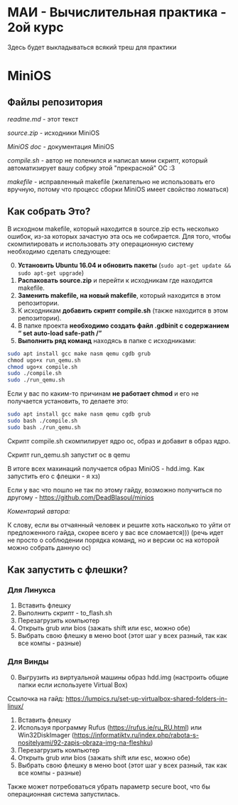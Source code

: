 # МАИ - Вычислительная практика - 2ой курс
Здесь будет выкладываться всякий треш для практики
# MiniOS
## Файлы репозитория
_readme.md_ - этот текст

_source.zip_ - исходники MiniOS

_MiniOS doc_ - документация MiniOS

_compile.sh_ - автор не поленился и написал мини скрипт, который автоматизирует вашу собрку этой "прекрасной" ОС :3

_makefile_ - исправленный makefile (желательно не использовать его вручную, потому что процесс сборки MiniOS имеет свойство ломаться)

## Как собрать Это?

В исходном makefile, который находится в source.zip есть несколько ошибок, из-за которых зачастую эта ось не собирается. Для того, чтобы скомпилировать и использовать эту операционную систему необходимо сделать следующее:

0. **Установить Ubuntu 16.04 и обновить пакеты** (```sudo apt-get update && sudo apt-get upgrade```)
1. **Распаковать source.zip** и перейти к исходникам где находится makefile.
2. **Заменить makefile, на новый makefile**, который находится в этом репозитории.
3. К исходникам **добавить скрипт compile.sh** (также находится в этом репозитории).
4. В папке проекта **необходимо создать файл .gdbinit с содержанием “ set auto-load safe-path /”**
5. **Выполнить ряд команд** находясь в папке с исходниками:
```bash
sudo apt install gcc make nasm qemu cgdb grub
сhmod ugo+x run_qemu.sh
chmod ugo+x compile.sh
sudo ./compile.sh
sudo ./run_qemu.sh
```
Если у вас по каким-то причинам **не работает chmod** и его не получается установить, то делаете это:
```bash
sudo apt install gcc make nasm qemu cgdb grub
sudo bash ./compile.sh
sudo bash ./run_qemu.sh
```


Скрипт compile.sh скомпилирует ядро ос, образ и добавит в образ ядро.

Скрипт run_qemu.sh запустит ос в qemu

В итоге всех махинаций получается образ MiniOS - hdd.img. Как запустить его с флешки - я хз)

Если у вас что пошло не так по этому гайду, возможно получиться по другому - https://github.com/DeadBlasoul/minios

_Коментарий автора:_

К слову, если вы отчаянный человек и решите хоть насколько то уйти от предложенного гайда, скорее всего у вас все сломается))) (речь идет не просто о соблюдении порядка команд, но и версии ос на которой можно собрать данную ос)

## Как запустить с флешки?

### Для Линукса

1. Вставить флешку
2. Выполнить скрипт - to_flash.sh
3. Перезагрузить компьютер
4. Открыть grub или bios (зажать shift или esc, можно обе)
5. Выбрать свою флешку в меню boot (этот шаг у всех разный, так как все компы - разные)

### Для Винды

0. Выгрузить из виртуальной машины образ hdd.img (настроить общие папки если используете Virtual Box)

Ссылочка на гайд: https://lumpics.ru/set-up-virtualbox-shared-folders-in-linux/
1. Вставить флешку
2. Используя программу Rufus (https://rufus.ie/ru_RU.html) или Win32DiskImager (https://informatiktv.ru/index.php/rabota-s-nositelyami/92-zapis-obraza-img-na-fleshku)
3. Перезагрузить компьютер
4. Открыть grub или bios (зажать shift или esc, можно обе)
5. Выбрать свою флешку в меню boot (этот шаг у всех разный, так как все компы - разные)

Также может потребоваться убрать параметр secure boot, что бы операционная система запустилась.
